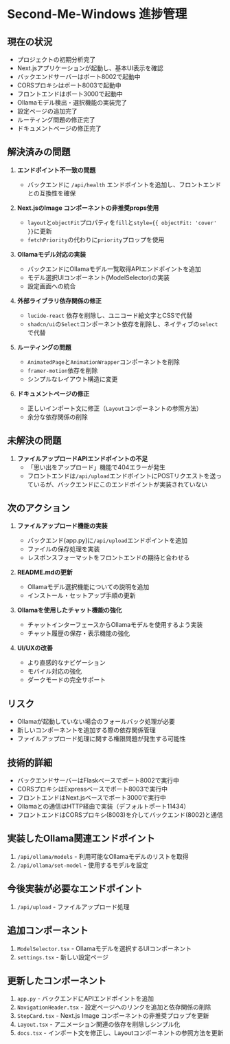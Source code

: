 # Second-Me-Windows 進捗管理

## 現在の状況
- プロジェクトの初期分析完了
- Next.jsアプリケーションが起動し、基本UI表示を確認
- バックエンドサーバーはポート8002で起動中
- CORSプロキシはポート8003で起動中
- フロントエンドはポート3000で起動中
- Ollamaモデル検出・選択機能の実装完了
- 設定ページの追加完了
- ルーティング問題の修正完了
- ドキュメントページの修正完了

## 解決済みの問題
1. **エンドポイント不一致の問題**
   - バックエンドに `/api/health` エンドポイントを追加し、フロントエンドとの互換性を確保

2. **Next.jsのImage コンポーネントの非推奨props使用**
   - `layout`と`objectFit`プロパティを`fill`と`style={{ objectFit: 'cover' }}`に更新
   - `fetchPriority`の代わりに`priority`プロップを使用

3. **Ollamaモデル対応の実装**
   - バックエンドにOllamaモデル一覧取得APIエンドポイントを追加
   - モデル選択UIコンポーネント(ModelSelector)の実装
   - 設定画面への統合

4. **外部ライブラリ依存関係の修正**
   - `lucide-react` 依存を削除し、ユニコード絵文字とCSSで代替
   - `shadcn/ui`の`Select`コンポーネント依存を削除し、ネイティブの`select`で代替

5. **ルーティングの問題**
   - `AnimatedPage`と`AnimationWrapper`コンポーネントを削除
   - `framer-motion`依存を削除
   - シンプルなレイアウト構造に変更

6. **ドキュメントページの修正**
   - 正しいインポート文に修正（`Layout`コンポーネントの参照方法）
   - 余分な依存関係の削除

## 未解決の問題
1. **ファイルアップロードAPIエンドポイントの不足**
   - 「思い出をアップロード」機能で404エラーが発生
   - フロントエンドは`/api/upload`エンドポイントにPOSTリクエストを送っているが、バックエンドにこのエンドポイントが実装されていない

## 次のアクション
1. **ファイルアップロード機能の実装**
   - バックエンド(app.py)に`/api/upload`エンドポイントを追加
   - ファイルの保存処理を実装
   - レスポンスフォーマットをフロントエンドの期待と合わせる

2. **README.mdの更新**
   - Ollamaモデル選択機能についての説明を追加
   - インストール・セットアップ手順の更新

3. **Ollamaを使用したチャット機能の強化**
   - チャットインターフェースからOllamaモデルを使用するよう実装
   - チャット履歴の保存・表示機能の強化

4. **UI/UXの改善**
   - より直感的なナビゲーション
   - モバイル対応の強化
   - ダークモードの完全サポート

## リスク
- Ollamaが起動していない場合のフォールバック処理が必要
- 新しいコンポーネントを追加する際の依存関係管理
- ファイルアップロード処理に関する権限問題が発生する可能性

## 技術的詳細
- バックエンドサーバーはFlaskベースでポート8002で実行中
- CORSプロキシはExpressベースでポート8003で実行中
- フロントエンドはNext.jsベースでポート3000で実行中
- Ollamaとの通信はHTTP経由で実装（デフォルトポート11434）
- フロントエンドはCORSプロキシ(8003)を介してバックエンド(8002)と通信

## 実装したOllama関連エンドポイント
1. `/api/ollama/models` - 利用可能なOllamaモデルのリストを取得
2. `/api/ollama/set-model` - 使用するモデルを設定

## 今後実装が必要なエンドポイント
1. `/api/upload` - ファイルアップロード処理

## 追加コンポーネント
1. `ModelSelector.tsx` - Ollamaモデルを選択するUIコンポーネント
2. `settings.tsx` - 新しい設定ページ

## 更新したコンポーネント
1. `app.py` - バックエンドにAPIエンドポイントを追加
2. `NavigationHeader.tsx` - 設定ページへのリンクを追加と依存関係の削除
3. `StepCard.tsx` - Next.js Image コンポーネントの非推奨プロップを更新
4. `Layout.tsx` - アニメーション関連の依存を削除しシンプル化
5. `docs.tsx` - インポート文を修正し、Layoutコンポーネントの参照方法を更新
